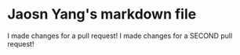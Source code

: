 # Jaosn Yang's markdown file
I made changes for a pull request!
I made changes for a SECOND pull request!